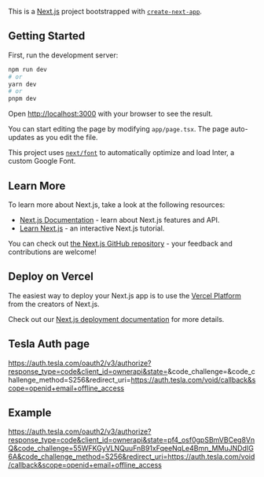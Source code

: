 This is a [Next.js](https://nextjs.org/) project bootstrapped with [`create-next-app`](https://github.com/vercel/next.js/tree/canary/packages/create-next-app).

## Getting Started

First, run the development server:

```bash
npm run dev
# or
yarn dev
# or
pnpm dev
```

Open [http://localhost:3000](http://localhost:3000) with your browser to see the result.

You can start editing the page by modifying `app/page.tsx`. The page auto-updates as you edit the file.

This project uses [`next/font`](https://nextjs.org/docs/basic-features/font-optimization) to automatically optimize and load Inter, a custom Google Font.

## Learn More

To learn more about Next.js, take a look at the following resources:

- [Next.js Documentation](https://nextjs.org/docs) - learn about Next.js features and API.
- [Learn Next.js](https://nextjs.org/learn) - an interactive Next.js tutorial.

You can check out [the Next.js GitHub repository](https://github.com/vercel/next.js/) - your feedback and contributions are welcome!

## Deploy on Vercel

The easiest way to deploy your Next.js app is to use the [Vercel Platform](https://vercel.com/new?utm_medium=default-template&filter=next.js&utm_source=create-next-app&utm_campaign=create-next-app-readme) from the creators of Next.js.

Check out our [Next.js deployment documentation](https://nextjs.org/docs/deployment) for more details.



## Tesla Auth page

https://auth.tesla.com/oauth2/v3/authorize?response_type=code&client_id=ownerapi&state=<RANDOM2>&code_challenge=<RANDDOM2>&code_challenge_method=S256&redirect_uri=https://auth.tesla.com/void/callback&scope=openid+email+offline_access


## Example
https://auth.tesla.com/oauth2/v3/authorize?response_type=code&client_id=ownerapi&state=pf4_osf0gpSBmVBCeg8VnQ&code_challenge=55WFKGyVLNQuuFnB91xFqeeNqLe4Bmn_MMuJNDdIG6A&code_challenge_method=S256&redirect_uri=https://auth.tesla.com/void/callback&scope=openid+email+offline_access